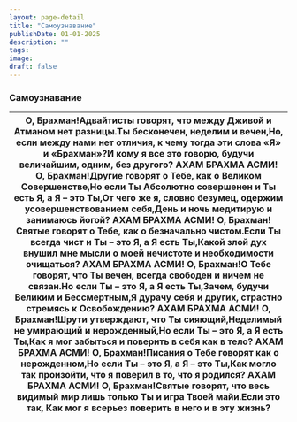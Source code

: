 ```yaml
---
layout: page-detail
title: "Самоузнавание"
publishDate: 01-01-2025
description: ""
tags:
image:
draft: false
---
```


### Самоузнавание

| О, Брахман!Адвайтисты говорят, что между Дживой и Атманом нет разницы.Ты бесконечен, неделим и вечен,Но, если между нами нет отличия, к чему тогда эти слова «Я» и «Брахман»?И кому я все это говорю, будучи величайшим, одним, без другого?  АХАМ БРАХМА АСМИ!  О, Брахман!Другие говорят о Тебе, как о Великом Совершенстве,Но если Ты Абсолютно совершенен и Ты есть Я, а Я – это Ты,От чего же я, словно безумец, одержим усовершенствованием себя,День и ночь медитирую и занимаюсь йогой?  АХАМ БРАХМА АСМИ!  О, Брахман!Святые говорят о Тебе, как о безначально чистом.Если Ты всегда чист и Ты – это Я, а Я есть Ты,Какой злой дух внушил мне мысли о моей нечистоте и необходимости очищаться?  АХАМ БРАХМА АСМИ!  О, Брахман!О Тебе говорят, что Ты вечен, всегда свободен и ничем не связан.Но если Ты – это Я, а Я есть Ты,Зачем, будучи Великим и Бессмертным,Я дурачу себя и других, страстно стремясь к Освобождению?  АХАМ БРАХМА АСМИ!  О, Брахман!Шрути утверждают, что Ты сияющий,Неделимый не умирающий и нерожденный,Но если Ты – это Я, а Я есть Ты,Как я мог забыться и поверить в себя как в тело?  АХАМ БРАХМА АСМИ!  О, Брахман!Писания о Тебе говорят как о нерожденном,Но если Ты – это Я, а Я – это Ты,Как могло так произойти, что я поверил в то, что я родился?  АХАМ БРАХМА АСМИ!  О, Брахман!Святые говорят, что весь видимый мир лишь только Ты и игра Твоей майи.Если это так, Как мог я всерьез поверить в него и в эту жизнь? |
| -------------------------------------------------------------------------------------------------------------------------------------------------------------------------------------------------------------------------------------------------------------------------------------------------------------------------------------------------------------------------------------------------------------------------------------------------------------------------------------------------------------------------------------------------------------------------------------------------------------------------------------------------------------------------------------------------------------------------------------------------------------------------------------------------------------------------------------------------------------------------------------------------------------------------------------------------------------------------------------------------------------------------------------------------------------------------------------------------------------------------------------------------------------------------------------------------------------------------------------------------------------------------------------------------------------------------------------------------------------------------------------------------------------------------------------------------------------------- |
  
  
